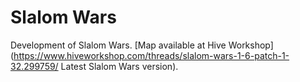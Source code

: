 # Slalom Wars
 Development of Slalom Wars. [Map available at Hive Workshop](https://www.hiveworkshop.com/threads/slalom-wars-1-6-patch-1-32.299759/ Latest Slalom Wars version).
